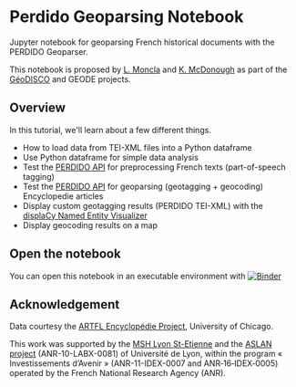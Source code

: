 # Perdido Geoparsing Notebook
Jupyter notebook for geoparsing French historical documents with the PERDIDO Geoparser. 

This notebook is proposed by [L. Moncla](https://ludovicmoncla.github.io/) and [K. McDonough](https://www.turing.ac.uk/people/researchers/katherine-mcdonough) as part of the [GéoDISCO](https://www.msh-lse.fr/projets/geodisco/) and GEODE projects.

## Overview

In this tutorial, we'll learn about a few different things.

- How to load data from TEI-XML files into a Python dataframe
- Use Python dataframe for simple data analysis
- Test the [PERDIDO API](http://erig.univ-pau.fr/PERDIDO/api.jsp) for preprocessing French texts (part-of-speech tagging)
- Test the [PERDIDO API](http://erig.univ-pau.fr/PERDIDO/api.jsp) for geoparsing (geotagging + geocoding) Encyclopedie articles
- Display custom geotagging results (PERDIDO TEI-XML) with the [displaCy Named Entity Visualizer](https://spacy.io/usage/visualizers)
- Display geocoding results on a map

## Open the notebook

You can open this notebook in an executable environment with [![Binder](https://mybinder.org/badge_logo.svg)](https://mybinder.org/v2/gh/GEODE-project/perdido-geoparsing-notebook/master?filepath=GeoparsingEncyclopedie.ipynb)

## Acknowledgement

Data courtesy the [ARTFL Encyclopédie Project](https://artfl-project.uchicago.edu/), University of Chicago.

This work was supported by the [MSH Lyon St-Etienne](https://www.msh-lse.fr/)
and the [ASLAN project](https://aslan.universite-lyon.fr/) (ANR-10-LABX-0081) of Université de Lyon, within the program « Investissements d’Avenir » (ANR-11-IDEX-0007 and ANR‐16‐IDEX‐0005) operated by the French National Research Agency (ANR).
